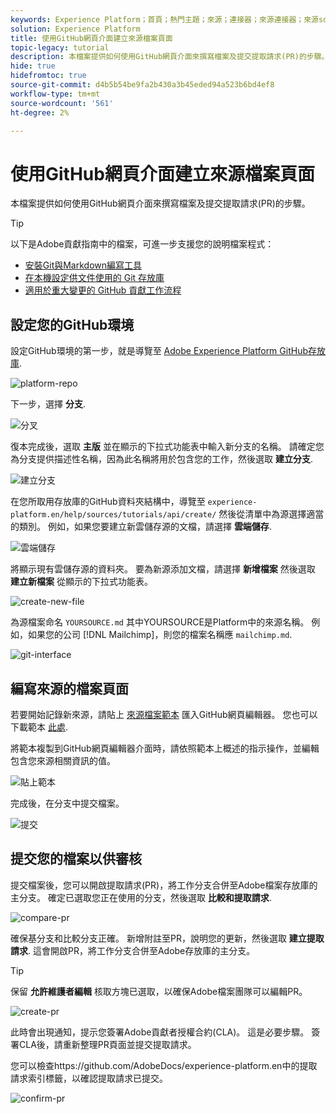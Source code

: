 ```yaml
---
keywords: Experience Platform；首頁；熱門主題；來源；連接器；來源連接器；來源sdk;sdk; SDK
solution: Experience Platform
title: 使用GitHub網頁介面建立來源檔案頁面
topic-legacy: tutorial
description: 本檔案提供如何使用GitHub網頁介面來撰寫檔案及提交提取請求(PR)的步驟。
hide: true
hidefromtoc: true
source-git-commit: d4b5b54be9fa2b430a3b45eded94a523b6bd4ef8
workflow-type: tm+mt
source-wordcount: '561'
ht-degree: 2%

---
```


# 使用GitHub網頁介面建立來源檔案頁面

本檔案提供如何使用GitHub網頁介面來撰寫檔案及提交提取請求(PR)的步驟。

>[!TIP]
>
>以下是Adobe貢獻指南中的檔案，可進一步支援您的說明檔案程式： <ul><li>[安裝Git與Markdown編寫工具](https://experienceleague.adobe.com/docs/contributor/contributor-guide/setup/install-tools.html?lang=en)</li><li>[在本機設定供文件使用的 Git 存放庫](https://experienceleague.adobe.com/docs/contributor/contributor-guide/setup/local-repo.html?lang=en)</li><li>[適用於重大變更的 GitHub 貢獻工作流程](https://experienceleague.adobe.com/docs/contributor/contributor-guide/setup/full-workflow.html?lang=en)</li></ul>

## 設定您的GitHub環境

設定GitHub環境的第一步，就是導覽至 [Adobe Experience Platform GitHub存放庫](https://github.com/AdobeDocs/experience-platform.en).

![platform-repo](../assets/platform-repo.png)

下一步，選擇 **分支**.

![分叉](../assets/fork.png)

復本完成後，選取 **主版** 並在顯示的下拉式功能表中輸入新分支的名稱。 請確定您為分支提供描述性名稱，因為此名稱將用於包含您的工作，然後選取 **建立分支**.

![建立分支](../assets/create-branch.png)

在您所取用存放庫的GitHub資料夾結構中，導覽至 `experience-platform.en/help/sources/tutorials/api/create/` 然後從清單中為源選擇適當的類別。 例如，如果您要建立新雲儲存源的文檔，請選擇 **雲端儲存**.

![雲端儲存](../assets/cloud-storage.png)

將顯示現有雲儲存源的資料夾。 要為新源添加文檔，請選擇 **新增檔案** 然後選取 **建立新檔案** 從顯示的下拉式功能表。

![create-new-file](../assets/create-new-file.png)

為源檔案命名 `YOURSOURCE.md` 其中YOURSOURCE是Platform中的來源名稱。 例如，如果您的公司 [!DNL Mailchimp]，則您的檔案名稱應 `mailchimp.md`.

![git-interface](../assets/git-interface.png)

## 編寫來源的檔案頁面

若要開始記錄新來源，請貼上 [來源檔案範本](./template.md) 匯入GitHub網頁編輯器。 您也可以下載範本 [此處](../assets/template.zip).

將範本複製到GitHub網頁編輯器介面時，請依照範本上概述的指示操作，並編輯包含您來源相關資訊的值。

![貼上範本](../assets/paste-template.png)

完成後，在分支中提交檔案。

![提交](../assets/commit.png)

## 提交您的檔案以供審核

提交檔案後，您可以開啟提取請求(PR)，將工作分支合併至Adobe檔案存放庫的主分支。 確定已選取您正在使用的分支，然後選取 **比較和提取請求**.

![compare-pr](../assets/compare-pr.png)

確保基分支和比較分支正確。 新增附註至PR，說明您的更新，然後選取 **建立提取請求**. 這會開啟PR，將工作分支合併至Adobe存放庫的主分支。

>[!TIP]
>
>保留 **允許維護者編輯** 核取方塊已選取，以確保Adobe檔案團隊可以編輯PR。

![create-pr](../assets/create-pr.png)

此時會出現通知，提示您簽署Adobe貢獻者授權合約(CLA)。 這是必要步驟。 簽署CLA後，請重新整理PR頁面並提交提取請求。

您可以檢查https://github.com/AdobeDocs/experience-platform.en中的提取請求索引標籤，以確認提取請求已提交。

![confirm-pr](../assets/confirm-pr.png)
